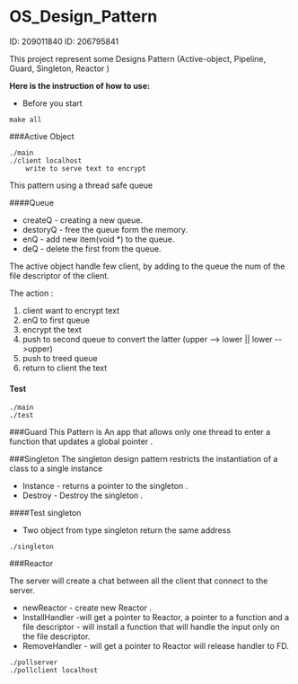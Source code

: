 # OS_Design_Pattern

ID: 209011840 ID: 206795841

This project represent some Designs Pattern (Active-object, Pipeline, Guard, Singleton, Reactor )

**Here is the instruction of how to use:**

- Before you start

<div dir='ltr'>

    make all
   

</div>



###Active Object
<div dir='ltr'>

    ./main
    ./client localhost
        write to serve text to encrypt

</div>

This pattern using a thread safe queue  

####Queue

- createQ - creating a new queue.
- destoryQ - free the queue form the memory.
- enQ - add new item(void *) to the queue. 
- deQ - delete the first from the queue.


The active object handle few client, by adding to the queue the num of the file descriptor of the client.

The action : 

1. client want to encrypt text
2. enQ to first queue
3. encrypt the text
4. push to second queue to convert the latter (upper --> lower || lower -->upper)
5. push to treed queue 
6. return to client the text 

#### Test 

<div dir='ltr'>

    ./main
    ./test

</div>


###Guard
This Pattern is An app that allows only one thread to enter a function that updates a global pointer .

###Singleton 
The singleton design pattern restricts the instantiation of a class to a single instance

- Instance -  returns a pointer to the singleton .
- Destroy - Destroy the singleton .

####Test singleton 
- Two object from type singleton return the same address 
<div dir='ltr'>

    ./singleton

</div>

###Reactor 

The server will create a chat between all the client that connect to the server. 

- newReactor - create new Reactor .
- InstallHandler -will get a pointer to Reactor, a pointer to a function and a file descriptor - will install a function that will handle the input only on the file descriptor.
- RemoveHandler - will get a pointer to Reactor will release handler to FD.

<div dir='ltr'>

    ./pollserver
    ./pollclient localhost

</div>